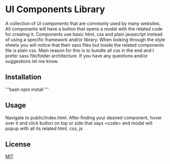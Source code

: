 # UI Components Library
A collection of UI components that are commonly used by many websites. All components will have a button that opens a modal with the related code for creating it. Components use basic html, css and plain javascript instead of using a specific framework and/or library. When looking through the style sheets you will notice that their sass files but inside the related components file is plain css. Main reason for this is to bundle all css in the end and I prefer sass file/folder architecture. If you have any questions and/or suggestions let me know.


## Installation
'''bash
npm install
'''

## Usage
Navigate to public/index.html. After finding your desired component, hover over it and click button on top or side that says \<code\> and modal will popup with all its related html, css, js

## License
[MIT](https://github.com/luxotus/ui-components-library/blob/master/LICENSE)